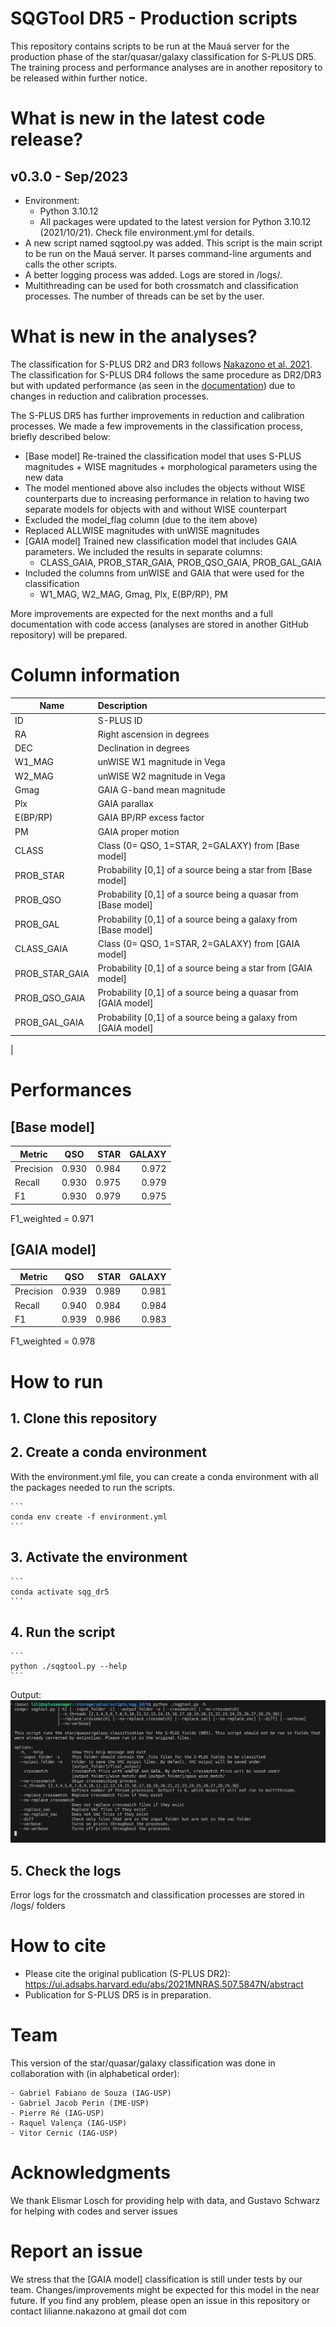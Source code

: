 # SQGTool DR5 - Production scripts

This repository contains scripts to be run at the Mauá server for the production phase of the star/quasar/galaxy classification for S-PLUS DR5. The training process and performance analyses are in another repository to be released within further notice.


# What is new in the latest code release?
## v0.3.0 - Sep/2023
* Environment:
    - Python 3.10.12
    - All packages were updated to the latest version for Python 3.10.12 (2021/10/21). Check file environment.yml for details.
* A new script named sqgtool.py was added. This script is the main script to be run on the Mauá server. It parses command-line arguments and calls the other scripts.
* A better logging process was added. Logs are stored in /logs/.
* Multithreading can be used for both crossmatch and classification processes. The number of threads can be set by the user.


# What is new in the analyses?

The classification for S-PLUS DR2 and DR3 follows [Nakazono et al. 2021](https://ui.adsabs.harvard.edu/abs/2021MNRAS.507.5847N/abstract). The classification for S-PLUS DR4 follows the same procedure as DR2/DR3 but with updated performance (as seen in the [documentation](https://splus.cloud/documentation/iDR4)) due to changes in reduction and calibration processes. 

The S-PLUS DR5 has further improvements in reduction and calibration processes. We made a few improvements in the classification process, briefly described below: 
 
- [Base model] Re-trained the classification model that uses S-PLUS magnitudes + WISE magnitudes + morphological parameters using the new data
- The model mentioned above also includes the objects without WISE counterparts due to increasing performance in relation to having two separate models for objects with and without WISE counterpart
- Excluded the model_flag column (due to the item above)
- Replaced ALLWISE magnitudes with unWISE magnitudes
- [GAIA model] Trained new classification model that includes GAIA parameters. We included the results in separate columns:
    - CLASS_GAIA, PROB_STAR_GAIA, PROB_QSO_GAIA, PROB_GAL_GAIA
- Included the columns from unWISE and GAIA that were used for the classification
    - W1_MAG, W2_MAG, Gmag, Plx, E(BP/RP), PM

More improvements are expected for the next months and a full documentation with code access (analyses are stored in another GitHub repository) will be prepared. 

# Column information
| Name        | Description           | 
| ------------- |:-------------| 
| ID              |  S-PLUS ID
| RA              |  Right ascension in degrees
| DEC             |  Declination in degrees
| W1_MAG          |  unWISE W1 magnitude in Vega
| W2_MAG          |  unWISE W2 magnitude in Vega
| Gmag            |  GAIA G-band mean magnitude
| Plx             |  GAIA parallax
| E(BP/RP)        |  GAIA BP/RP excess factor 
| PM              |  GAIA proper motion
| CLASS           |  Class (0= QSO, 1=STAR, 2=GALAXY) from [Base model]
| PROB_STAR       |  Probability [0,1] of a source being a star from [Base model]
| PROB_QSO        |  Probability [0,1] of a source being a quasar from [Base model]
| PROB_GAL        |  Probability [0,1] of a source being a galaxy from [Base model]
| CLASS_GAIA      |  Class (0= QSO, 1=STAR, 2=GALAXY) from [GAIA model]
| PROB_STAR_GAIA  |  Probability [0,1] of a source being a star from [GAIA model]
| PROB_QSO_GAIA   |  Probability [0,1] of a source being a quasar from [GAIA model]
| PROB_GAL_GAIA   |  Probability [0,1] of a source being a galaxy from [GAIA model]
|

# Performances

## [Base model]


| Metric        | QSO           | STAR  | GALAXY  |
| ------------- |:-------------:| -----:| -------:|
| Precision     | 0.930 | 0.984 | 0.972 |
| Recall        | 0.930 | 0.975 | 0.979 |
| F1            | 0.930 | 0.979 | 0.975 |
F1_weighted =  0.971



## [GAIA model]


| Metric        | QSO           | STAR  | GALAXY  |
| ------------- |:-------------:| -----:| -------:|
| Precision     | 0.939 | 0.989 | 0.981 |
| Recall        | 0.940 | 0.984 | 0.984 |
| F1            | 0.939 | 0.986 | 0.983 |

F1_weighted =  0.978

# How to run

## 1. Clone this repository
## 2. Create a conda environment

With the environment.yml file, you can create a conda environment with all the packages needed to run the scripts.

    ```
    conda env create -f environment.yml
    ```
## 3. Activate the environment
    ```
    conda activate sqg_dr5
    ```
## 4. Run the script
    ```
    python ./sqgtool.py --help
    ```

Output:
  ![SQGTool's help](https://github.com/splus-collab/sqg_idr5_maua/blob/main/help.png?raw=true)
## 5. Check the logs

Error logs for the crossmatch and classification processes are stored in /logs/ folders

# How to cite

- Please cite the original publication (S-PLUS DR2): https://ui.adsabs.harvard.edu/abs/2021MNRAS.507.5847N/abstract
- Publication for S-PLUS DR5 is in preparation. 

# Team 

This version of the star/quasar/galaxy classification was done in collaboration with (in alphabetical order):

    - Gabriel Fabiano de Souza (IAG-USP)
    - Gabriel Jacob Perin (IME-USP)
    - Pierre Ré (IAG-USP)
    - Raquel Valença (IAG-USP)
    - Vitor Cernic (IAG-USP)


# Acknowledgments 

We thank Elismar Losch for providing help with data, and Gustavo Schwarz for helping with codes and server issues 


# Report an issue

We stress that the [GAIA model] classification is still under tests by our team. Changes/improvements might be expected for this model in the near future.
If you find any problem, please open an issue in this repository or contact lilianne.nakazono at gmail dot com




